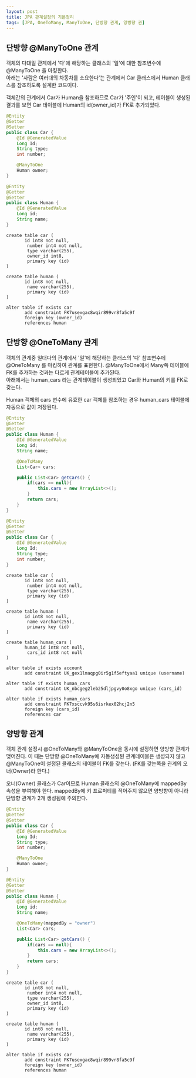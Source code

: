```yaml
---
layout: post
title: JPA 관계설정의 기본정리
tags: [JPA, OneToMany, ManyToOne, 단방향 관계, 양방향 관]
---
```


## 단방향 @ManyToOne 관계

객체의 다대일 관계에서 '다'에 해당하는 클래스의 '일'에 대한 참조변수에 @ManyToOne 을 마킹한다.  
아래는 '사람은 여러대의 차동차를 소요한다'는 관계에서 Car 클래스에서 Human 클래스를 참조하도록 설계한 코드이다.

객체간의 관계에서 Car가 Human을 참조하므로 Car가 '주인'이 되고, 테이블이 생성된 결과를 보면 Car 테이블에 Human의 id(owner_id)가 FK로 추가되었다.

```java
@Entity
@Getter
@Setter
public class Car {
    @Id @GeneratedValue
    Long Id;
    String type;
    int number;

    @ManyToOne
    Human owner;
}
```

```java
@Entity
@Getter
@Setter
public class Human {
    @Id @GeneratedValue
    Long id;
    String name;
}
```

```text
create table car (
       id int8 not null,
        number int4 not null,
        type varchar(255),
        owner_id int8,
        primary key (id)
)

create table human (
       id int8 not null,
        name varchar(255),
        primary key (id)
)

alter table if exists car 
       add constraint FK7usexgac8wqir899vr8fa5c9f 
       foreign key (owner_id) 
       references human
```

## 단방향 @OneToMany 관계

객체의 관계중 일대다의 관계에서 '일'에 해당하는 클래스의 '다' 참조변수에 @OneToMany 를 마킹하여 관계를 표현한다. @ManyToOne에서 Many쪽 테이블에 FK를 추가하는 것과는 다르게 관계테이블이 추가된다.  
아래에서는 human_cars 라는 관계테이블이 생성되었고 Car와 Human의 키를 FK로 갖는다.

Human 객체의 cars 변수에 유효한 car 객체를 참조하는 경우 human_cars 테이블에 자동으로 값이 저장된다. 

```java
@Entity
@Getter
@Setter
public class Human {
    @Id @GeneratedValue
    Long id;
    String name;

    @OneToMany
    List<Car> cars;

    public List<Car> getCars() {
        if(cars == null){
            this.cars = new ArrayList<>();
        }
        return cars;
    }
}
```

```java
@Entity
@Getter
@Setter
public class Car {
    @Id @GeneratedValue
    Long Id;
    String type;
    int number;
}
```

```text
create table car (
       id int8 not null,
        number int4 not null,
        type varchar(255),
        primary key (id)
)

create table human (
       id int8 not null,
        name varchar(255),
        primary key (id)
)

create table human_cars (
       human_id int8 not null,
        cars_id int8 not null
)

alter table if exists account 
       add constraint UK_gex1lmaqpg0ir5g1f5eftyaa1 unique (username)
    
alter table if exists human_cars 
       add constraint UK_nbcgeg2leb25dljpgvy0o8xgo unique (cars_id)
    
alter table if exists human_cars 
       add constraint FK7xsccvk95s6isrkex02hcj2n5 
       foreign key (cars_id) 
       references car
```

## 양방향 관계

객체 관계 설정시 @OneToMany와 @ManyToOne을 동시에 설정하면 양방향 관계가 맺어진다. 이 때는 단방향 @OneToMany에 자동생성된 관계테이블은 생성되지 않고 @ManyToOne이 설정된 클래스의 테이블이 FK를 갖는다. (FK를 갖는쪽을 관계의 오너(Owner)라 한다.)

오너(Owner) 클래스가 Car이므로 Human 클래스의 @OneToMany에 mappedBy 속성을 부여해야 한다. mappedBy에 키 프로퍼티를 적어주지 않으면 양방향이 아니라 단방향 관계가 2개 생성됨에 주의한다.

```java
@Entity
@Getter
@Setter
public class Car {
    @Id @GeneratedValue
    Long Id;
    String type;
    int number;

    @ManyToOne
    Human owner;
}
```

```java
@Entity
@Getter
@Setter
public class Human {
    @Id @GeneratedValue
    Long id;
    String name;

    @OneToMany(mappedBy = "owner")
    List<Car> cars;

    public List<Car> getCars() {
        if(cars == null){
            this.cars = new ArrayList<>();
        }
        return cars;
    }
}
```

```text
create table car (
       id int8 not null,
        number int4 not null,
        type varchar(255),
        owner_id int8,
        primary key (id)
)

create table human (
       id int8 not null,
        name varchar(255),
        primary key (id)
)

alter table if exists car 
       add constraint FK7usexgac8wqir899vr8fa5c9f 
       foreign key (owner_id) 
       references human
```